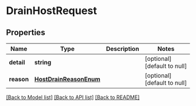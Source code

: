 # DrainHostRequest

## Properties
Name | Type | Description | Notes
------------ | ------------- | ------------- | -------------
**detail** | **string** |  | [optional] [default to null]
**reason** | [**HostDrainReasonEnum**](HostDrainReasonEnum.md) |  | [optional] [default to null]

[[Back to Model list]](../README.md#documentation-for-models) [[Back to API list]](../README.md#documentation-for-api-endpoints) [[Back to README]](../README.md)


